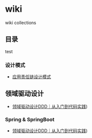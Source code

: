 # wiki
wiki collections 

## 目录

test

### 设计模式

- [应用责任链设计模式](微信公众号文章/设计模式实战/代码多版改造，应用责任链设计模式.pdf)

## 领域驱动设计

- [领域驱动设计DDD｜从入门到代码实践](微信公众号文章/领域驱动设计/领域驱动设计DDD｜从入门到代码实践.pdf))

### Spring & SpringBoot 
- [领域驱动设计DDD｜从入门到代码实践](微信公众号文章/spring技巧/如何让你的bean在其他bean之前完成加载.pdf))






